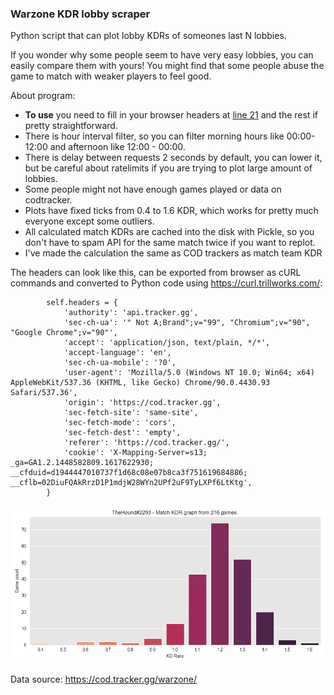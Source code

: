 ### Warzone KDR lobby scraper

Python script that can plot lobby KDRs of someones last N lobbies.

If you wonder why some people seem to have very easy lobbies, you can easily compare them with yours! You might find that some people abuse the game to match with weaker players to feel good.

About program:
- **To use** you need to fill in your browser headers at [line 21](https://github.com/HoundThe/WarzoneLobbyScraper/blob/main/warzone_scraper.py#L21) and the rest if pretty straightforward.
- There is hour interval filter, so you can filter morning hours like 00:00-12:00 and afternoon like 12:00 - 00:00.
- There is delay between requests 2 seconds by default, you can lower it, but be careful about ratelimits if you are trying to plot large amount of lobbies.
- Some people might not have enough games played or data on codtracker.
- Plots have fixed ticks from 0.4 to 1.6 KDR, which works for pretty much everyone except some outliers.
- All calculated match KDRs are cached into the disk with Pickle, so you don't have to spam API for the same match twice if you want to replot.
- I've made the calculation the same as COD trackers as match team KDR

The headers can look like this, can be exported from browser as cURL commands and converted to Python code using https://curl.trillworks.com/:
```
        self.headers = {
            'authority': 'api.tracker.gg',
            'sec-ch-ua': '" Not A;Brand";v="99", "Chromium";v="90", "Google Chrome";v="90"',
            'accept': 'application/json, text/plain, */*',
            'accept-language': 'en',
            'sec-ch-ua-mobile': '?0',
            'user-agent': 'Mozilla/5.0 (Windows NT 10.0; Win64; x64) AppleWebKit/537.36 (KHTML, like Gecko) Chrome/90.0.4430.93 Safari/537.36',
            'origin': 'https://cod.tracker.gg',
            'sec-fetch-site': 'same-site',
            'sec-fetch-mode': 'cors',
            'sec-fetch-dest': 'empty',
            'referer': 'https://cod.tracker.gg/',
            'cookie': 'X-Mapping-Server=s13; _ga=GA1.2.1448582809.1617622930; __cfduid=d1944447010737f1d68c08e07b8ca3f751619684886; __cflb=02DiuFQAkRrzD1P1mdjW28WYn2UPf2uF9TyLXPf6LtKtg',
        }
```

![Example graph:](example.png)

Data source: https://cod.tracker.gg/warzone/
